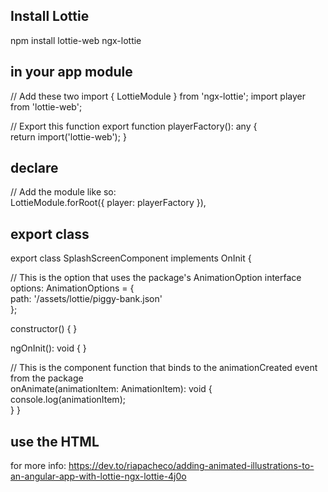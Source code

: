 ## Install Lottie
npm install lottie-web ngx-lottie

## in your app module
// Add these two
import { LottieModule } from 'ngx-lottie';
import player from 'lottie-web';

// Export this function
export function playerFactory(): any {  
  return import('lottie-web');
}


## declare
 // Add the module like so:    
    LottieModule.forRoot({ player: playerFactory }),


## export class
export class SplashScreenComponent implements OnInit {

  // This is the option that uses the package's AnimationOption interface  
  options: AnimationOptions = {    
    path: '/assets/lottie/piggy-bank.json'  
  };  

  constructor() { }  

  ngOnInit(): void {  }

  // This is the component function that binds to the animationCreated event from the package  
  onAnimate(animationItem: AnimationItem): void {    
    console.log(animationItem);  
  }
}

## use the HTML
<div class="lottie-animation mt-10">
  <ng-lottie
    [options]="options" 
    (animationCreated)="onAnimate($event)">
  </ng-lottie>
</div>

for more info: https://dev.to/riapacheco/adding-animated-illustrations-to-an-angular-app-with-lottie-ngx-lottie-4j0o